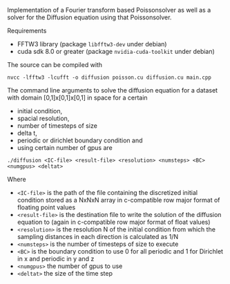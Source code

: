Implementation of a Fourier transform based Poissonsolver as well as a solver
for the Diffusion equation using that Poissonsolver.

Requirements
- FFTW3 library (package `libfftw3-dev` under debian)
- cuda sdk 8.0 or greater (package `nvidia-cuda-toolkit` under debian)


The source can be compiled with
```
nvcc -lfftw3 -lcufft -o diffusion poisson.cu diffusion.cu main.cpp
```

The command line arguments to solve the diffusion equation for a dataset with 
domain [0,1]x[0,1]x[0,1] in space for a certain 
- initial condition, 
- spacial resolution,
- number of timesteps of size 
- delta t, 
- periodic or dirichlet boundary condition and
- using certain number of gpus
are
```
./diffusion <IC-file> <result-file> <resolution> <numsteps> <BC> <numgpus> <deltat>
```

Where
- `<IC-file>` is the path of the file containing the discretized initial condition 
stored as a NxNxN array in c-compatible row major format of floating point 
values
- `<result-file>` is the destination file to write the solution of the diffusion
equation to (again in c-compatible row major format of float values)
- `<resolution>` is the resolution N of the initial condition from which the 
sampling distances in each direction is calculated as 1/N
- `<numsteps>` is the number of timesteps of size <deltat> to execute
- `<BC>` is the boundary condition to use 0 for all periodic and 
1 for Dirichlet in x and periodic in y and z
- `<numgpus>` the number of gpus to use
- `<deltat>` the size of the time step
